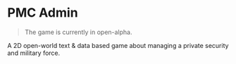 # PMC Admin

> The game is currently in open-alpha.

A 2D open-world text &amp; data based game about managing a private security and military force.

